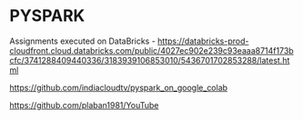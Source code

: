 # PYSPARK
Assignments executed on DataBricks - https://databricks-prod-cloudfront.cloud.databricks.com/public/4027ec902e239c93eaaa8714f173bcfc/3741288409440336/3183939106853010/5436701702853288/latest.html

https://github.com/indiacloudtv/pyspark_on_google_colab

https://github.com/plaban1981/YouTube
